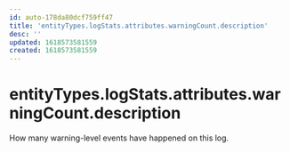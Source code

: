 ```yaml
---
id: auto-178da80dcf759ff47
title: 'entityTypes.logStats.attributes.warningCount.description'
desc: ''
updated: 1618573581559
created: 1618573581559
---
```

# entityTypes.logStats.attributes.warningCount.description

How many warning-level events have happened on this log.
